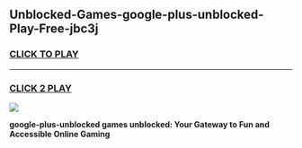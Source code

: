 
## Unblocked-Games-google-plus-unblocked-Play-Free-jbc3j
<h3>
<a href="https://premium76.site?title=google-plus-unblocked&ref=20M">CLICK TO PLAY</a></h3>
<hr>

<h3>
<a href="https://premium76.site?title=google-plus-unblocked&ref=20M">CLICK 2 PLAY</a>
  
</h3>

<a href="https://premium76.site?title=google-plus-unblocked&ref=19M"><img src="https://clearcache.store/games.png"></a>


**google-plus-unblocked games unblocked: Your Gateway to Fun and Accessible Online Gaming**
